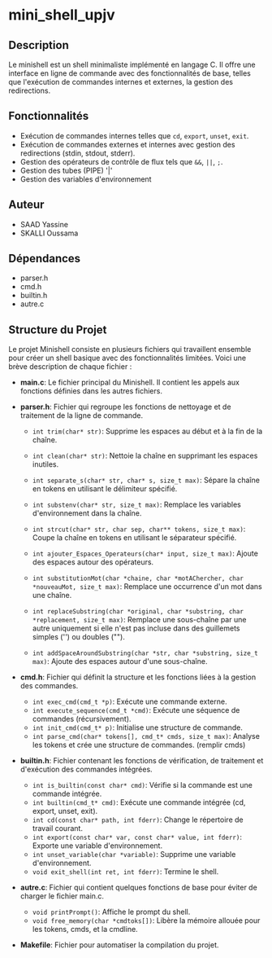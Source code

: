 # mini_shell_upjv

## Description
Le minishell est un shell minimaliste implémenté en langage C. Il offre une interface en ligne de commande avec des fonctionnalités de base, telles que l'exécution de commandes internes et externes, la gestion des redirections.

## Fonctionnalités
- Exécution de commandes internes telles que `cd`, `export`, `unset`, `exit`.
- Exécution de commandes externes et internes avec gestion des redirections (stdin, stdout, stderr).
- Gestion des opérateurs de contrôle de flux tels que `&&`, `||`, `;`.
- Gestion des tubes (PIPE) '|'
- Gestion des variables d'environnement

## Auteur
- SAAD Yassine
- SKALLI Oussama

## Dépendances
- parser.h
- cmd.h
- builtin.h
- autre.c


## Structure du Projet


Le projet Minishell consiste en plusieurs fichiers qui travaillent ensemble pour créer un shell basique avec des fonctionnalités limitées. Voici une brève description de chaque fichier :

- **main.c**: Le fichier principal du Minishell. Il contient les appels aux fonctions définies dans les autres fichiers.

- **parser.h**: Fichier qui regroupe les fonctions de nettoyage et de traitement de la ligne de commande.
    - `int trim(char* str)`: Supprime les espaces au début et à la fin de la chaîne.
    - `int clean(char* str)`: Nettoie la chaîne en supprimant les espaces inutiles.
    - `int separate_s(char* str, char* s, size_t max)`: Sépare la chaîne en tokens en utilisant le délimiteur spécifié.
    - `int substenv(char* str, size_t max)`: Remplace les variables d'environnement dans la chaîne.

    - `int strcut(char* str, char sep, char** tokens, size_t max)`: Coupe la chaîne en tokens en utilisant le séparateur spécifié.
    - `int ajouter_Espaces_Operateurs(char* input, size_t max)`: Ajoute des espaces autour des opérateurs.
    - `int substitutionMot(char *chaine, char *motAChercher, char *nouveauMot, size_t max)`: Remplace une occurrence d'un mot dans une chaîne.
    - `int replaceSubstring(char *original, char *substring, char *replacement, size_t max)`: Remplace une sous-chaîne par une autre uniquement si elle n'est pas incluse dans des guillemets simples ('') ou doubles ("").
    - `int addSpaceAroundSubstring(char *str, char *substring, size_t max)`: Ajoute des espaces autour d'une sous-chaîne.

- **cmd.h**: Fichier qui définit la structure et les fonctions liées à la gestion des commandes.
    - `int exec_cmd(cmd_t *p)`: Exécute une commande externe.
    - `int execute_sequence(cmd_t *cmd)`: Exécute une séquence de commandes (récursivement).
    - `int init_cmd(cmd_t* p)`: Initialise une structure de commande.
    - `int parse_cmd(char* tokens[], cmd_t* cmds, size_t max)`: Analyse les tokens et crée une structure de commandes. (remplir cmds)

- **builtin.h**: Fichier contenant les fonctions de vérification, de traitement et d'exécution des commandes intégrées.
    - `int is_builtin(const char* cmd)`: Vérifie si la commande est une commande intégrée.
    - `int builtin(cmd_t* cmd)`: Exécute une commande intégrée (cd, export, unset, exit).
    - `int cd(const char* path, int fderr)`: Change le répertoire de travail courant.
    - `int export(const char* var, const char* value, int fderr)`: Exporte une variable d'environnement.
    - `int unset_variable(char *variable)`: Supprime une variable d'environnement.
    - `void exit_shell(int ret, int fderr)`: Termine le shell.

- **autre.c**: Fichier qui contient quelques fonctions de base pour éviter de charger le fichier main.c.
    - `void printPrompt()`: Affiche le prompt du shell.
    - `void free_memory(char *cmdtoks[])`: Libère la mémoire allouée pour les tokens, cmds, et la cmdline.
   

- **Makefile**: Fichier pour automatiser la compilation du projet.


